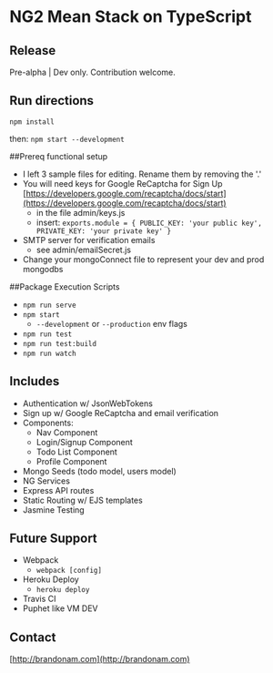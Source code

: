 # NG2 Mean Stack on TypeScript

## Release
Pre-alpha | Dev only. Contribution welcome.

## Run directions
`npm install`

then:
`npm start --development`

##Prereq functional setup
- I left 3 sample files for editing.  Rename them by removing the '.'
- You will need keys for Google ReCaptcha for Sign Up [https://developers.google.com/recaptcha/docs/start](https://developers.google.com/recaptcha/docs/start)
	- in the file admin/keys.js
	- insert: `exports.module = { PUBLIC_KEY: 'your public key', PRIVATE_KEY: 'your private key' }`
- SMTP server for verification emails
	- see admin/emailSecret.js
- Change your mongoConnect file to represent your dev and prod mongodbs

##Package Execution Scripts
- `npm run serve`
- `npm start`
	- `--development` or `--production` env flags
- `npm run test`
- `npm run test:build`
- `npm run watch`

## Includes	
* Authentication w/ JsonWebTokens
* Sign up w/ Google ReCaptcha and email verification
* Components:
	- Nav Component
	- Login/Signup Component
	- Todo List Component
	- Profile Component 
* Mongo Seeds (todo model, users model)
* NG Services
* Express API routes
* Static Routing w/ EJS templates
* Jasmine Testing

## Future Support
- Webpack
	- `webpack [config]`
- Heroku Deploy
	- `heroku deploy`
- Travis CI
- Puphet like VM DEV

## Contact 
[http://brandonam.com](http://brandonam.com)